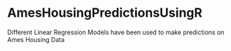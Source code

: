 # AmesHousingPredictionsUsingR
Different Linear Regression Models have been used to make predictions on Ames Housing Data
